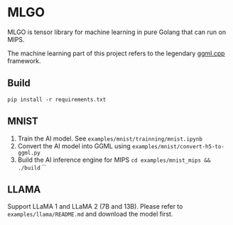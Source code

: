 # MLGO

MLGO is tensor library for machine learning in pure Golang that can run on MIPS.

The machine learning part of this project refers to the legendary [ggml.cpp](https://github.com/ggerganov/ggml) framework.


## Build

`pip install -r requirements.txt`

## MNIST

1. Train the AI model. See `examples/mnist/trainning/mnist.ipynb`
2. Convert the AI model into GGML using `examples/mnist/convert-h5-to-ggml.py`
3. Build the AI inference engine for MIPS
`cd examples/mnist_mips && ./build`
``

## LLAMA

Support LLaMA 1 and LLaMA 2 (7B and 13B).
Please refer to `examples/llama/README.md` and download the model first.